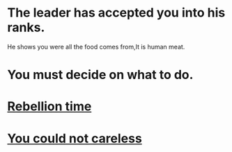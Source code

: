 # The leader has accepted you into his ranks.

He shows you were all the food comes from,It is human meat.

# You must decide on what to do. 

# [Rebellion time](rebel.md)
# [You could not careless](who-cares.md)